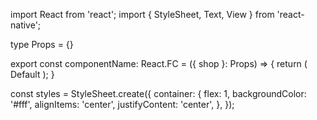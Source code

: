 import React from 'react';
import { StyleSheet, Text, View } from 'react-native';

type Props = {}

export const componentName: React.FC<Props> = ({ shop }: Props) => {
  return (
    <View style={styles.container}>
      <Text>Default</Text>
    </View>
  );
}

const styles = StyleSheet.create({
  container: {
    flex: 1,
    backgroundColor: '#fff',
    alignItems: 'center',
    justifyContent: 'center',
  },
});
